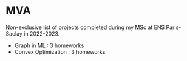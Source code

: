 # MVA
Non-exclusive list of projects completed during my MSc at ENS Paris-Saclay in 2022-2023.

- Graph in ML : 3 homeworks
- Convex Optimization : 3 homeworks
